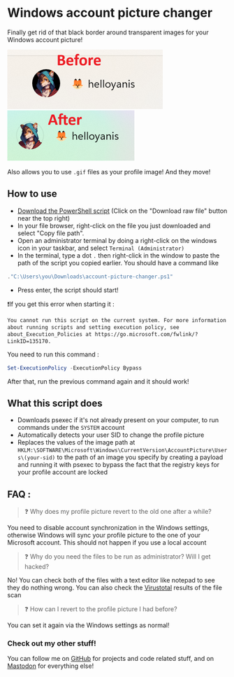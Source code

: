 # Windows account picture changer

Finally get rid of that black border around transparent images for your Windows account picture!

![before](images/before.png)![after](images/after.png)

Also allows you to use `.gif` files as your profile image! And they move!

## How to use

- [Download the PowerShell script](account-picture-changer.ps1) (Click on the "Download raw file" button near the top right)
- In your file browser, right-click on the file you just downloaded and select "Copy file path".
- Open an administrator terminal by doing a right-click on the windows icon in your taskbar, and select `Terminal (Administrator)`
- In the terminal, type a dot `.` then right-click in the window to paste the path of the script you copied earlier. You should have a command like
```ps1
."C:\Users\you\Downloads\account-picture-changer.ps1"
```
- Press enter, the script should start!

❗If you get this error when starting it :

```
You cannot run this script on the current system. For more information about running scripts and setting execution policy, see about_Execution_Policies at https://go.microsoft.com/fwlink/?LinkID=135170.
```

You need to run this command :

```ps1
Set-ExecutionPolicy -ExecutionPolicy Bypass
```

After that, run the previous command again and it should work!

## What this script does

- Downloads psexec if it's not already present on your computer, to run commands under the `SYSTEM` account
- Automatically detects your user SID to change the profile picture
- Replaces the values of the image path at `HKLM:\SOFTWARE\Microsoft\Windows\CurrentVersion\AccountPicture\Users\(your-sid)` to the path of an image you specify by creating a payload and running it with psexec to bypass the fact that the registry keys for your profile account are locked


## FAQ :

> ❓ Why does my profile picture revert to the old one after a while?

You need to disable account synchronization in the Windows settings, otherwise Windows will sync your profile picture to the one of your Microsoft account. This should not happen if you use a local account

> ❓ Why do you need the files to be run as administrator? Will I get hacked?

No! You can check both of the files with a text editor like notepad to see they do nothing wrong. You can also check the [Virustotal](https://www.virustotal.com/gui/file-analysis/MjQ3ZGE3NTJmOGY3YzlkMDk3M2JjODA4MDQyYmQxYzg6MTc2MTAzNTY2MQ==) results of the file scan

> ❓ How can I revert to the profile picture I had before?

You can set it again via the Windows settings as normal!

### Check out my other stuff!

You can follow me on <a rel="me" href="https://github.com/helloyanis/">GitHub</a> for projects and code related stuff, and on <a rel="me" href="https://furries.club/@helloyanis">Mastodon</a> for everything else!